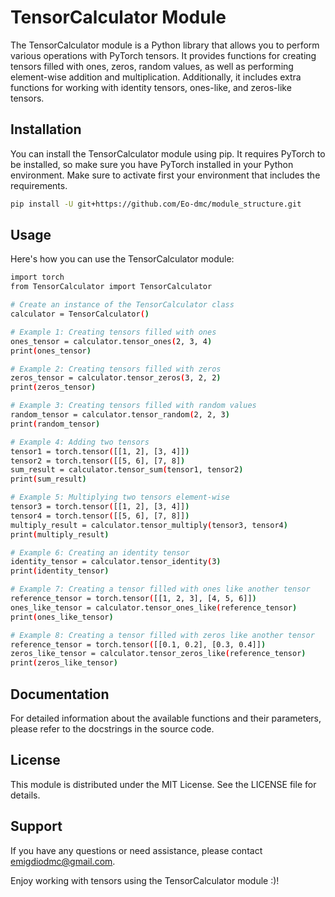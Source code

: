# TensorCalculator Module

The TensorCalculator module is a Python library that allows you to perform various operations with PyTorch tensors. It provides functions for creating tensors filled with ones, zeros, random values, as well as performing element-wise addition and multiplication. Additionally, it includes extra functions for working with identity tensors, ones-like, and zeros-like tensors.

## Installation

You can install the TensorCalculator module using pip. It requires PyTorch to be installed, so make sure you have PyTorch installed in your Python environment.
Make sure to activate first your environment that includes the requirements.

```bash
pip install -U git+https://github.com/Eo-dmc/module_structure.git
```

## Usage
Here's how you can use the TensorCalculator module:

```bash
import torch
from TensorCalculator import TensorCalculator

# Create an instance of the TensorCalculator class
calculator = TensorCalculator()

# Example 1: Creating tensors filled with ones
ones_tensor = calculator.tensor_ones(2, 3, 4)
print(ones_tensor)

# Example 2: Creating tensors filled with zeros
zeros_tensor = calculator.tensor_zeros(3, 2, 2)
print(zeros_tensor)

# Example 3: Creating tensors filled with random values
random_tensor = calculator.tensor_random(2, 2, 3)
print(random_tensor)

# Example 4: Adding two tensors
tensor1 = torch.tensor([[1, 2], [3, 4]])
tensor2 = torch.tensor([[5, 6], [7, 8])
sum_result = calculator.tensor_sum(tensor1, tensor2)
print(sum_result)

# Example 5: Multiplying two tensors element-wise
tensor3 = torch.tensor([[1, 2], [3, 4]])
tensor4 = torch.tensor([[5, 6], [7, 8]])
multiply_result = calculator.tensor_multiply(tensor3, tensor4)
print(multiply_result)

# Example 6: Creating an identity tensor
identity_tensor = calculator.tensor_identity(3)
print(identity_tensor)

# Example 7: Creating a tensor filled with ones like another tensor
reference_tensor = torch.tensor([[1, 2, 3], [4, 5, 6]])
ones_like_tensor = calculator.tensor_ones_like(reference_tensor)
print(ones_like_tensor)

# Example 8: Creating a tensor filled with zeros like another tensor
reference_tensor = torch.tensor([[0.1, 0.2], [0.3, 0.4]])
zeros_like_tensor = calculator.tensor_zeros_like(reference_tensor)
print(zeros_like_tensor)
```

## Documentation
For detailed information about the available functions and their parameters, please refer to the docstrings in the source code.

## License
This module is distributed under the MIT License. See the LICENSE file for details.

## Support
If you have any questions or need assistance, please contact emigdiodmc@gmail.com.

Enjoy working with tensors using the TensorCalculator module :)!
